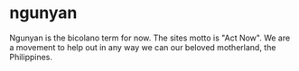 ngunyan
=======

Ngunyan is the bicolano term for now. The sites motto is "Act Now". We are a movement to help out in any way we can our beloved motherland, the Philippines.